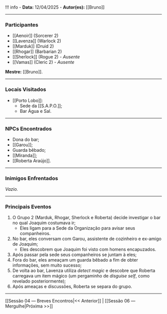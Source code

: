 !!! info
	- **Data:** 12/04/2025
	- **Autor(es):** [[Bruno]]

---

### Participantes

- [[Aenoir]] (Sorcerer 2)
- [[Lavenza]] (Warlock 2)
- [[Marduk]] (Druid 2)
- [[Rhogar]] (Barbarian 2)
- [[Sherlock]] (Rogue 2) - *Ausente*
- [[Vamas]] (Cleric 2) - *Ausente*

**Mestre:** [[Bruno]].

---  

### Locais Visitados

- [[Porto Lobo]]:
	- Sede da [[S.A.P.O.]];
	- Bar Água e Sal.

---

### NPCs Encontrados

- Dona do bar;
- [[Garou]];
- Guarda bêbado;
- [[Miranda]];
- [[Roberta Araújo]].

---

### Inimigos Enfrentados

*Vazio.*

---

### Principais Eventos

1. O Grupo 2 (Marduk, Rhogar, Sherlock e Roberta) decide investigar o bar no qual Joaquim costumava ir;
	- Eles ligam para a Sede da Organização para avisar seus companheiros.
2. No bar, eles conversam com Garou, assistente de cozinheiro e ex-amigo de Joaquim;
	- Eles descobrem que Joaquim foi visto com homens encapuzados.
3. Após passar pela sede seus companheiros se juntam à eles;
4. Fora do bar, eles ameaçam um guarda bêbado a fim de obter informações, sem muito sucesso;
5. De volta ao bar, Lavenza utiliza *detect magic* e descobre que Roberta carregava um item mágico (um pergaminho de *disguise self*, como revelado posteriormente);
6. Após ameaças e discussões, Roberta se separa do grupo.

---

[[Sessão 04 ― Breves Encontros|<< Anterior]] | [[Sessão 06 ― Mergulhe|Próxima >>]]